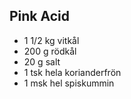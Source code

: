 ## Pink Acid
* 1 1/2 kg vitkål
* 200 g rödkål
* 20 g salt
* 1 tsk hela korianderfrön
* 1 msk hel spiskummin
